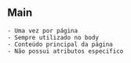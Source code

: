 ## Main

    - Uma vez por página 
    - Sempre utilizado no body
    - Conteúdo principal da página
    - Não possui atributos especifico


